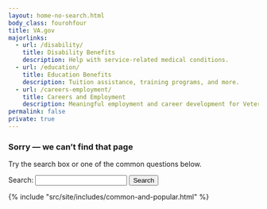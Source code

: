 ```yaml
---
layout: home-no-search.html
body_class: fourohfour
title: VA.gov
majorlinks:
  - url: /disability/
    title: Disability Benefits
    description: Help with service-related medical conditions.
  - url: /education/
    title: Education Benefits
    description: Tuition assistance, training programs, and more.
  - url: /careers-employment/
    title: Careers and Employment
    description: Meaningful employment and career development for Veterans and their families.
permalink: false
private: true
---
```

<div class="main maintenance-page" role="main">
  <div class="primary">
      <div class="row">
        <div class="text-center usa-content">
          <h3>Sorry — we can’t find that page</h3>
          <p>
            Try the search box or one of the common questions below.
          </p>
          <div class="feature va-flex va-flex--ctr">
            <form accept-charset="UTF-8" action="/search/" id="search_form" class="full-width" method="get">
              <div class="va-flex va-flex--top va-flex--jctr">
                <label for="mobile-query">Search:</label>
                <input autocomplete="off" class="usagov-search-autocomplete full-width" id="mobile-query" name="query" type="text" />
                <input type="submit" value="Search">
              </div>
            </form>
          </div>
        </div>
      </div>
    </div>
</div>
{% include "src/site/includes/common-and-popular.html" %}

<script>
  recordEvent({ event: 'nav-404-error' });
</script>
